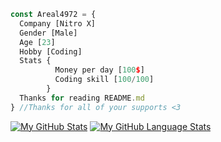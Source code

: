 ```javascript
const Areal4972 = {
  Company [Nitro X]
  Gender [Male]
  Age [23]
  Hobby [Coding]
  Stats {
          Money per day [100$]
          Coding skill [100/100]
        }
  Thanks for reading README.md
} //Thanks for all of your supports <3
```
[![My GitHub Stats](https://github-readme-stats.vercel.app/api/?username=areal4972&count_private=true&showicons=true)]()
[![My GitHub Language Stats](https://github-readme-stats.vercel.app/api/top-langs/?username=areal4972&langs_count=5)]()
